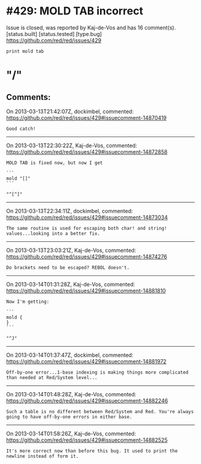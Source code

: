 
#429: MOLD TAB incorrect
================================================================================
Issue is closed, was reported by Kaj-de-Vos and has 16 comment(s).
[status.built] [status.tested] [type.bug]
<https://github.com/red/red/issues/429>

```
print mold tab
```
# "/"



Comments:
--------------------------------------------------------------------------------

On 2013-03-13T21:42:07Z, dockimbel, commented:
<https://github.com/red/red/issues/429#issuecomment-14870419>

    Good catch!

--------------------------------------------------------------------------------

On 2013-03-13T22:30:22Z, Kaj-de-Vos, commented:
<https://github.com/red/red/issues/429#issuecomment-14872858>

    MOLD TAB is fixed now, but now I get
    
    ```
    mold "[]"
    ```
    
    "^[^]"

--------------------------------------------------------------------------------

On 2013-03-13T22:34:11Z, dockimbel, commented:
<https://github.com/red/red/issues/429#issuecomment-14873034>

    The same routine is used for escaping both char! and string! values...looking into a better fix.

--------------------------------------------------------------------------------

On 2013-03-13T23:03:21Z, Kaj-de-Vos, commented:
<https://github.com/red/red/issues/429#issuecomment-14874276>

    Do brackets need to be escaped? REBOL doesn't.

--------------------------------------------------------------------------------

On 2013-03-14T01:31:28Z, Kaj-de-Vos, commented:
<https://github.com/red/red/issues/429#issuecomment-14881810>

    Now I'm getting:
    
    ```
    mold {
    }
    ```
    
    "^J"

--------------------------------------------------------------------------------

On 2013-03-14T01:37:47Z, dockimbel, commented:
<https://github.com/red/red/issues/429#issuecomment-14881972>

    Off-by-one error...1-base indexing is making things more complicated than needed at Red/System level...

--------------------------------------------------------------------------------

On 2013-03-14T01:48:28Z, Kaj-de-Vos, commented:
<https://github.com/red/red/issues/429#issuecomment-14882246>

    Such a table is no different between Red/System and Red. You're always going to have off-by-one errors in either base.

--------------------------------------------------------------------------------

On 2013-03-14T01:58:26Z, Kaj-de-Vos, commented:
<https://github.com/red/red/issues/429#issuecomment-14882525>

    It's more correct now than before this bug. It used to print the newline instead of form it.

